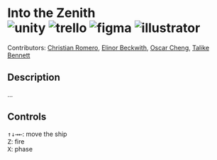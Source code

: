 # Into the Zenith <br/> ![unity](https://img.shields.io/badge/Unity-100000?style=for-the-badge&logo=unity&logoColor=white) ![trello](https://img.shields.io/badge/Trello-0052CC?style=for-the-badge&logo=trello&logoColor=white) ![figma](https://img.shields.io/badge/Figma-F24E1E?style=for-the-badge&logo=figma&logoColor=white) ![illustrator](https://img.shields.io/badge/Adobe%20Illustrator-FF9A00?style=for-the-badge&logo=adobe%20illustrator&logoColor=white) 

Contributors: [Christian Romero](https://github.com/Adracent), [Elinor Beckwith](https://github.com/aPixelPerfectionist), [Oscar Cheng](https://github.com/OscarC1337), [Talike Bennett](https://github.com/tahbee03)

## Description
...

## Controls
<kbd>↑</kbd><kbd>↓</kbd><kbd>→</kbd><kbd>←</kbd>: move the ship  
<kbd>Z</kbd>: fire  
<kbd>X</kbd>: phase